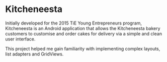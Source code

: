 # Kitcheneesta

Initially developed for the 2015 TiE Young Entrepreneurs program, Kitcheneesta is an Android application that allows the Kitcheneesta bakery customers to customise and order cakes for delivery via a simple and clean user interface. 

This project helped me gain familiarity with implementing complex layouts, list adapters and GridViews. 

